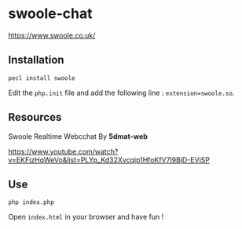 # swoole-chat

https://www.swoole.co.uk/

## Installation

```
pecl install swoole
```

Edit the `php.init` file and add the following line : `extension=swoole.so`.

## Resources

Swoole Realtime Webcchat By __5dmat-web__

https://www.youtube.com/watch?v=EKFizHqWeVo&list=PLYp_Kd32Xvcqip1HfoKfV7l9BjD-EViSP

## Use

```
php index.php
```

Open `index.html` in your browser and have fun !
